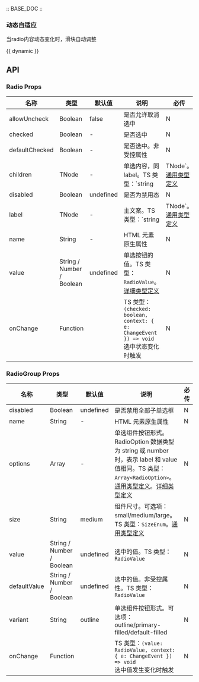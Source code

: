 :: BASE_DOC ::

### 动态自适应

当radio内容动态变化时，滑块自动调整

{{ dynamic }}


## API
### Radio Props

名称 | 类型 | 默认值 | 说明 | 必传
-- | -- | -- | -- | --
allowUncheck | Boolean | false | 是否允许取消选中 | N
checked | Boolean | - | 是否选中 | N
defaultChecked | Boolean | - | 是否选中。非受控属性 | N
children | TNode | - | 单选内容，同 label。TS 类型：`string | TNode`。[通用类型定义](https://github.com/Tencent/tdesign-react/blob/develop/src/common.ts) | N
disabled | Boolean | undefined | 是否为禁用态 | N
label | TNode | - | 主文案。TS 类型：`string | TNode`。[通用类型定义](https://github.com/Tencent/tdesign-react/blob/develop/src/common.ts) | N
name | String | - | HTML 元素原生属性 | N
value | String / Number / Boolean | undefined | 单选按钮的值。TS 类型：`RadioValue`。[详细类型定义](https://github.com/Tencent/tdesign-react/blob/develop/src/radio/type.ts) | N
onChange | Function |  | TS 类型：`(checked: boolean, context: { e: ChangeEvent }) => void`<br/>选中状态变化时触发 | N

### RadioGroup Props

名称 | 类型 | 默认值 | 说明 | 必传
-- | -- | -- | -- | --
disabled | Boolean | undefined | 是否禁用全部子单选框 | N
name | String | - | HTML 元素原生属性 | N
options | Array | - | 单选组件按钮形式。RadioOption 数据类型为 string 或 number 时，表示 label 和 value 值相同。TS 类型：`Array<RadioOption>`。[通用类型定义](https://github.com/Tencent/tdesign-react/blob/develop/src/common.ts)。[详细类型定义](https://github.com/Tencent/tdesign-react/blob/develop/src/radio/type.ts) | N
size | String | medium | 组件尺寸。可选项：small/medium/large。TS 类型：`SizeEnum`。[通用类型定义](https://github.com/Tencent/tdesign-react/blob/develop/src/common.ts) | N
value | String / Number / Boolean | undefined | 选中的值。TS 类型：`RadioValue` | N
defaultValue | String / Number / Boolean | undefined | 选中的值。非受控属性。TS 类型：`RadioValue` | N
variant | String | outline | 单选组件按钮形式。可选项：outline/primary-filled/default-filled | N
onChange | Function |  | TS 类型：`(value: RadioValue, context: { e: ChangeEvent }) => void`<br/>选中值发生变化时触发 | N
